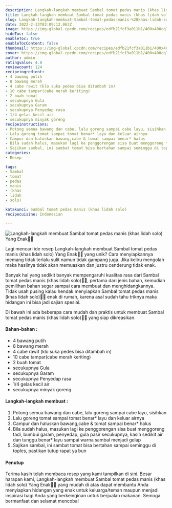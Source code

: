 ```yaml
---
description: Langkah-langkah membuat Sambal tomat pedas manis (khas lidah solo) Yang Enak"
title: Langkah-langkah membuat Sambal tomat pedas manis (khas lidah solo) Yang Enak
slug: Langkah-langkah-membuat-Sambal-tomat-pedas-manis-%28khas-lidah-solo%29-Yang-Enak
date: 2022-2-13T03:09:12.063Z
image: https://img-global.cpcdn.com/recipes/edfb21fcf3a011b1/400x400cq70/photo.jpg
hideToc: false
enableToc: true
enableTocContent: false
thumbnail: https://img-global.cpcdn.com/recipes/edfb21fcf3a011b1/400x400cq70/photo.jpg
cover: https://img-global.cpcdn.com/recipes/edfb21fcf3a011b1/400x400cq70/photo.jpg
author: admin
ratingvalue: 4.8
reviewcount: 124
recipeingredient:
- 4 bawang putih
- 8 bawang merah
- 4 cabe rawit (klo suka pedes bisa ditambah in)
- 10 cabe tampar(cabe merah keriting)
- 2 buah tomat
- secukupnya Gula
- secukupnya Garam
- secukupnya Penyedap rasa
- 1/4 gelas kecil air
- secukupnya minyak goreng
recipeinstructions:
- Potong semua bawang dan cabe, lalu goreng sampai cabe layu, sisihkan
- Lalu goreng tomat sampai tomat benar* layu dan keluar airnya
- Campur dan haluskan bawang,cabe & tomat sampai benar* halus
- Bila sudah halus, masukan lagi ke penggorengan sisa buat menggoreng tadi, bumbui garam, penyedap, gula pasir secukupnya, kasih sedikit air dan tunggu benar* layu sampai warna sambal menjadi gelap
- Sajikan sambal, ini sambat tomat bisa bertahan sampai seminggu di toples, pastikan tutup rapat ya bun
categories:
- Resep

tags:
- Sambal
- tomat
- pedas
- manis
- (khas
- lidah
- solo)

katakunci: Sambal tomat pedas manis (khas lidah solo)
recipecuisine: Indonesian

---
```


![Langkah-langkah membuat Sambal tomat pedas manis (khas lidah solo) Yang Enak👩‍🍳](https://img-global.cpcdn.com/recipes/edfb21fcf3a011b1/400x400cq70/photo.jpg)

Lagi mencari ide resep Langkah-langkah membuat Sambal tomat pedas manis (khas lidah solo) Yang Enak👩‍🍳 yang unik? Cara menyiapkannya memang tidak terlalu sulit namun tidak gampang juga. Jika keliru mengolah maka hasilnya tidak akan memuaskan dan justru cenderung tidak enak.

Banyak hal yang sedikit banyak mempengaruhi kualitas rasa dari Sambal tomat pedas manis (khas lidah solo)👩‍🍳, pertama dari jenis bahan, kemudian pemilihan bahan segar sampai cara membuat dan menghidangkannya. Tidak usah pusing kalau hendak menyiapkan Sambal tomat pedas manis (khas lidah solo)👩‍🍳 enak di rumah, karena asal sudah tahu triknya maka hidangan ini bisa jadi sajian spesial.

Di bawah ini ada beberapa cara mudah dan praktis untuk membuat Sambal tomat pedas manis (khas lidah solo)👩‍🍳 yang siap dikreasikan.

<!--inarticleads1-->

#### Bahan-bahan :

- 4 bawang putih
- 8 bawang merah
- 4 cabe rawit (klo suka pedes bisa ditambah in)
- 10 cabe tampar(cabe merah keriting)
- 2 buah tomat
- secukupnya Gula
- secukupnya Garam
- secukupnya Penyedap rasa
- 1/4 gelas kecil air
- secukupnya minyak goreng

<!--inarticleads2-->

#### Langkah-langkah membuat :

1. Potong semua bawang dan cabe, lalu goreng sampai cabe layu, sisihkan
1. Lalu goreng tomat sampai tomat benar* layu dan keluar airnya
1. Campur dan haluskan bawang,cabe & tomat sampai benar* halus
1. Bila sudah halus, masukan lagi ke penggorengan sisa buat menggoreng tadi, bumbui garam, penyedap, gula pasir secukupnya, kasih sedikit air dan tunggu benar* layu sampai warna sambal menjadi gelap
1. Sajikan sambal, ini sambat tomat bisa bertahan sampai seminggu di toples, pastikan tutup rapat ya bun

#### Penutup

Terima kasih telah membaca resep yang kami tampilkan di sini. Besar harapan kami, Langkah-langkah membuat Sambal tomat pedas manis (khas lidah solo) Yang Enak👩‍🍳 yang mudah di atas dapat membantu Anda menyiapkan hidangan yang enak untuk keluarga/teman maupun menjadi inspirasi bagi Anda yang berkeinginan untuk berjualan makanan. Semoga bermanfaat dan selamat mencoba!
